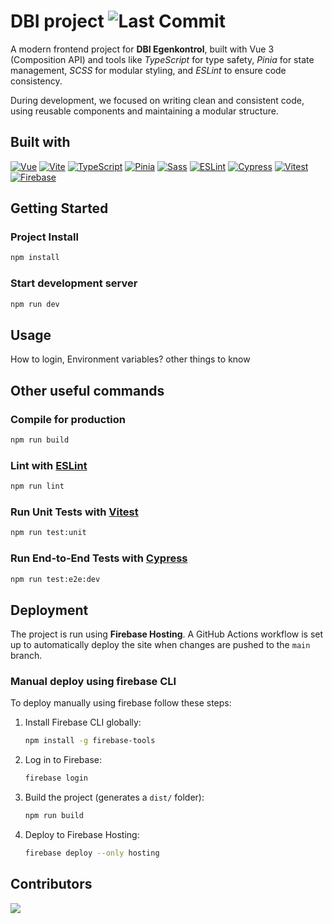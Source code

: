 # DBI project ![Last Commit](https://img.shields.io/github/last-commit/Isabella1807/DBI-project?style=for-the-badge)

A modern frontend project for **DBI Egenkontrol**, built with Vue 3 (Composition API) and tools like *TypeScript* for type safety, *Pinia* for state management, *SCSS* for modular styling, and *ESLint* to ensure code consistency.

During development, we focused on writing clean and consistent code, using reusable components and maintaining a modular structure.

## Built with

[![Vue][vue-badge]][vue-url]
[![Vite][vite-badge]][vite-url]
[![TypeScript][ts-badge]][ts-url]
[![Pinia][pinia-badge]][pinia-url]
[![Sass][sass-badge]][sass-url]
[![ESLint][eslint-badge]][eslint-url]
[![Cypress][cypress-badge]][cypress-url]
[![Vitest][vitest-badge]][vitest-url]
[![Firebase][firebase-badge]][firebase-url]

[vue-badge]: https://img.shields.io/badge/Vue.js-35495E?style=for-the-badge&logo=vue.js&logoColor=4FC08D
[vue-url]: https://vuejs.org/

[vite-badge]: https://img.shields.io/badge/Vite-646CFF?style=for-the-badge&logo=vite&logoColor=white
[vite-url]: https://vitejs.dev/

[ts-badge]: https://img.shields.io/badge/TypeScript-3178C6?style=for-the-badge&logo=typescript&logoColor=white
[ts-url]: https://www.typescriptlang.org/

[pinia-badge]: https://img.shields.io/badge/Pinia-2EBC4F?style=for-the-badge&logo=pinia&logoColor=white
[pinia-url]: https://pinia.vuejs.org/

[sass-badge]: https://img.shields.io/badge/Sass-hotpink?style=for-the-badge&logo=sass&logoColor=white
[sass-url]: https://sass-lang.com/

[eslint-badge]: https://img.shields.io/badge/ESLint-4B32C3?style=for-the-badge&logo=eslint&logoColor=white
[eslint-url]: https://eslint.org/

[cypress-badge]: https://img.shields.io/badge/Cypress-17202C?style=for-the-badge&logo=cypress&logoColor=white
[cypress-url]: https://www.cypress.io/

[vitest-badge]: https://img.shields.io/badge/Vitest-6E9F18?style=for-the-badge
[vitest-url]: https://vitest.dev/

[firebase-badge]: https://img.shields.io/badge/Firebase-FFCA28?style=for-the-badge&logo=firebase&logoColor=black
[firebase-url]: https://firebase.google.com/

## Getting Started

### Project Install

``` sh
npm install
```

### Start development server

```sh
npm run dev
```

## Usage
How to login, Environment variables? other things to know

## Other useful commands
### Compile for production

```sh
npm run build
```

### Lint with [ESLint](https://eslint.org/)

```sh
npm run lint
```

### Run Unit Tests with [Vitest](https://vitest.dev/)

```sh
npm run test:unit
```

### Run End-to-End Tests with [Cypress](https://www.cypress.io/)

```sh
npm run test:e2e:dev
```

## Deployment
The project is run using **Firebase Hosting**. A GitHub Actions workflow is set up to automatically deploy the site when changes are pushed to the `main` branch.

### Manual deploy using firebase CLI
To deploy manually using firebase follow these steps:
1. Install Firebase CLI globally:
    ```sh
    npm install -g firebase-tools
    ```

2. Log in to Firebase:
    ```sh
    firebase login
    ```

3. Build the project (generates a `dist/` folder):
    ```sh
    npm run build
    ```

4. Deploy to Firebase Hosting:
    ```sh
    firebase deploy --only hosting
    ```
## Contributors
[![](https://contrib.rocks/image?repo=Isabella1807/DBI-project)](https://github.com/Isabella1807/DBI-project/graphs/contributors)
